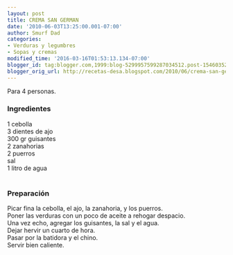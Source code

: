 ```yaml
---
layout: post
title: CREMA SAN GERMAN
date: '2010-06-03T13:25:00.001-07:00'
author: Smurf Dad
categories:
- Verduras y legumbres
- Sopas y cremas
modified_time: '2016-03-16T01:53:13.134-07:00'
blogger_id: tag:blogger.com,1999:blog-5299957599287034512.post-1546035293716483694
blogger_orig_url: http://recetas-desa.blogspot.com/2010/06/crema-san-german.html
---
```


Para 4 personas.<br /><h3>Ingredientes</h3>1 cebolla<br />3 dientes de ajo<br />300 gr guisantes<br />2 zanahorias<br />2 puerros<br />sal<br />1 litro de agua<br /><br /><h3>Preparación</h3>Picar fina la cebolla, el ajo, la zanahoria, y los puerros.<br />Poner las verduras con un poco de aceite a rehogar despacio.<br />Una vez echo, agregar los guisantes, la sal y el agua.<br />Dejar hervir un cuarto de hora.<br />Pasar por la batidora y el chino.<br />Servir bien caliente.